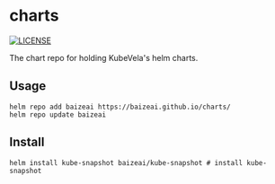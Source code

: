 # charts
[![LICENSE](https://img.shields.io/github/license/baizeai/charts.svg?style=flat-square)](/LICENSE)

The chart repo for holding KubeVela's helm charts.

## Usage
```shell
helm repo add baizeai https://baizeai.github.io/charts/
helm repo update baizeai
```

## Install

```shell
helm install kube-snapshot baizeai/kube-snapshot # install kube-snapshot
```
